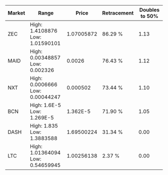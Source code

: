 | Market | Range | Price| Retracement | Doubles to 50% |
| --- | --- | --- | --- | --- |
| ZEC | High: 1.4108876<br />Low: 1.01590101 | 1.07005872 | 86.29 % | 1.13 |
| MAID | High: 0.00348857<br />Low: 0.002326 | 0.0026 | 76.43 % | 1.12 |
| NXT | High: 0.0006666<br />Low: 0.00044247 | 0.000502 | 73.44 % | 1.10 |
| BCN | High: 1.6E-5<br />Low: 1.269E-5 | 1.362E-5 | 71.90 % | 1.05 |
| DASH | High: 1.835<br />Low: 1.3883588 | 1.69500224 | 31.34 % | 0.00 |
| LTC | High: 1.01364094<br />Low: 0.54659945 | 1.00256138 | 2.37 % | 0.00 |
